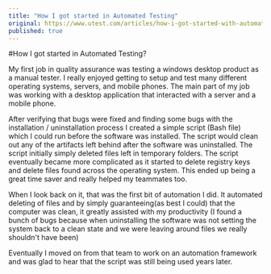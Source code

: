 ```yaml
---
title: "How I got started in Automated Testing"
original: https://www.utest.com/articles/how-i-got-started-with-automation
published: true
---
```


#How I got started in Automated Testing?

My first job in quality assurance was testing a windows desktop product as a manual tester. I really enjoyed getting to setup and test many different operating systems, servers, and mobile phones. The main part of my job was working with a desktop application that interacted with a server and a mobile phone.

After verifying that bugs were fixed and finding some bugs with the installation / uninstallation process I created a simple script (Bash file) which I could run before the software was installed. The script would clean out any of the artifacts left behind after the software was uninstalled. The script initially simply deleted files left in temporary folders. The script eventually became more complicated as it started to delete registry keys and delete files found across the operating system. This ended up being a great time saver and really helped my teammates too.

When I look back on it, that was the first bit of automation I did. It automated deleting of files and by simply guaranteeing(as best I could) that the computer was clean, it greatly assisted with my productivity (I found a bunch of bugs because when uninstalling the software was not setting the system back to a clean state and we were leaving around files we really shouldn't have been)

Eventually I moved on from that team to work on an automation framework and was glad to hear that the script was still being used years later.
